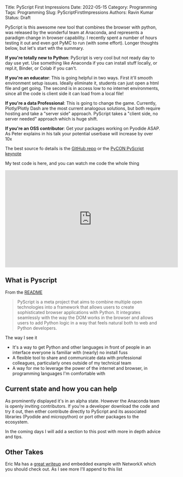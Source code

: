 Title: PyScript First Impressions
Date: 2022-05-15
Category: Programming
Tags: Programming
Slug: PyScriptFirstImpressions
Authors: Ravin Kumar
Status: Draft

PyScript is this awesome new tool that combines the browser with python, was released by the wonderful team at Anaconda,
and represents a paradigm change in browser capability.
I recently spent a number of hours testing it out and even got  PyMC to run (with some effort).
Longer thoughts below, but let's start wth the summary.

**If you're totally new to Python**:  PyScript is very cool but not ready day to day use yet.
Use something like Anaconda if you can install stuff locally, or repl.it, Binder, or Colab if you can't.

**If you're an educator**: This is going helpful in two ways.
First it'll smooth environment setup issues. Ideally eliminate it, students can just open a html file and get going.
The second is in access low to no internet environments, since all the code is client side it can load from a local file!

**If you're a data Professional**:  This is going to change the game.
Currently, Plotly/Plotly Dash are the most current analogous solutions,
but both require hosting and take a "server side" approach.
PyScript takes a "client side, no server needed" approach which is huge shift. 

**If you're an OSS contributor**: Get your packages working on Pyodide ASAP.
As Peter explains in his talk your potential userbase will increase by over 10x

The best source fo details is the [GitHub repo](https://github.com/pyscript/pyscript)
or the [PyCON PyScript keynote](https://anaconda.cloud/pyscript-pycon2022-peter-wang-keynote)

My test code is here, and you can watch me code the whole thing 

<iframe width="560" height="315" src="https://www.youtube.com/embed/uW6sWe7yO98?start=13712" title="YouTube video player" frameborder="0" allow="accelerometer; autoplay; clipboard-write; encrypted-media; gyroscope; picture-in-picture" allowfullscreen></iframe>

## What is Pyscript
From the [README](https://github.com/pyscript/pyscript)

> PyScript is a meta project that aims to combine multiple open technologies into a framework that allows users to create sophisticated browser applications with Python. It integrates seamlessly with the way the DOM works in the browser and allows users to add Python logic in a way that feels natural both to web and Python developers.

The way I see it

* It's a way to get Python and other languages in front of people in an interface everyone is familiar
with (nearly) no install fuss
* A flexible tool to share and communicate data with professional colleagues, particularly ones
outside of my technical team
* A way for me to leverage the power of the internet and browser, in programming languages I'm comfortable with

## Current state and how you can help
As prominently displayed it's in an alpha state. 
However the Anaconda team is openly inviting contributors.
If you're a developer download the code and try it out, then either contribute directly to
PyScript and its associated libraries (Pyodide and micropython) or port other packages to the ecosystem.

In the coming days I will add a section to this post with more in depth advice and tips.

## Other Takes
Eric Ma has a [great writeup](https://ericmjl.github.io/blog/2022/5/1/pyscript-python-in-the-web-browser/)
and embedded example with NetworkX which you should check out.
As I see more I'll append to this list

<meta name="twitter:card" content="summary_large_image">
<meta name="twitter:creator" content="@canyon289">
<meta name="twitter:title" content="See what's its all about">
<meta name="twitter:description" content="Who doesn't love a new tools in the toolbox">
<meta name="twitter:image" content="https://ravinkumar.com/images/SocialMedia/twitter/PyScript_Card.png">